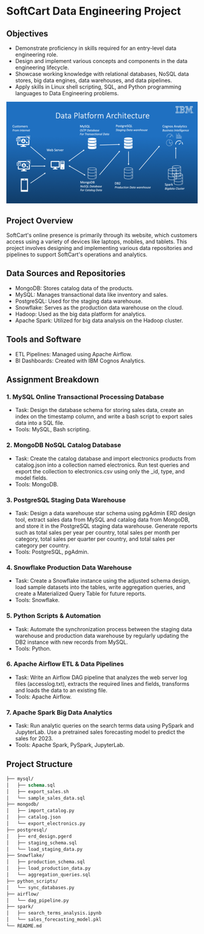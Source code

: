 # SoftCart Data Engineering Project
## Objectives
- Demonstrate proficiency in skills required for an entry-level data engineering role.
- Design and implement various concepts and components in the data engineering lifecycle.
- Showcase working knowledge with relational databases, NoSQL data stores, big data engines, data warehouses, and data pipelines.
- Apply skills in Linux shell scripting, SQL, and Python programming languages to Data Engineering problems.

![Data Platform Architecture](data-platform-architecture.png)

## Project Overview
SoftCart's online presence is primarily through its website, which customers access using a variety of devices like laptops, mobiles, and tablets. This project involves designing and implementing various data repositories and pipelines to support SoftCart's operations and analytics.

## Data Sources and Repositories
- MongoDB: Stores catalog data of the products.
- MySQL: Manages transactional data like inventory and sales.
- PostgreSQL: Used for the staging data warehouse.
- Snowflake: Serves as the production data warehouse on the cloud.
- Hadoop: Used as the big data platform for analytics.
- Apache Spark: Utilized for big data analysis on the Hadoop cluster.

## Tools and Software
- ETL Pipelines: Managed using Apache Airflow.
- BI Dashboards: Created with IBM Cognos Analytics.

## Assignment Breakdown
### 1. MySQL Online Transactional Processing Database
- Task: Design the database schema for storing sales data, create an index on the timestamp column, and write a bash script to export sales data into a SQL file.
- Tools: MySQL, Bash scripting.
### 2. MongoDB NoSQL Catalog Database
- Task: Create the catalog database and import electronics products from catalog.json into a collection named electronics. Run test queries and export the collection to electronics.csv using only the _id, type, and model fields.
- Tools: MongoDB.
### 3. PostgreSQL Staging Data Warehouse
- Task: Design a data warehouse star schema using pgAdmin ERD design tool, extract sales data from MySQL and catalog data from MongoDB, and store it in the PostgreSQL staging data warehouse. Generate reports such as total sales per year per country, total sales per month per category, total sales per quarter per country, and total sales per category per country.
- Tools: PostgreSQL, pgAdmin.
### 4. Snowflake Production Data Warehouse
- Task: Create a Snowflake instance using the adjusted schema design, load sample datasets into the tables, write aggregation queries, and create a Materialized Query Table for future reports.
- Tools: Snowflake.
### 5. Python Scripts & Automation
- Task: Automate the synchronization process between the staging data warehouse and production data warehouse by regularly updating the DB2 instance with new records from MySQL.
- Tools: Python.
### 6. Apache Airflow ETL & Data Pipelines
- Task: Write an Airflow DAG pipeline that analyzes the web server log files (accesslog.txt), extracts the required lines and fields, transforms and loads the data to an existing file.
- Tools: Apache Airflow.
### 7. Apache Spark Big Data Analytics
- Task: Run analytic queries on the search terms data using PySpark and JupyterLab. Use a pretrained sales forecasting model to predict the sales for 2023.
- Tools: Apache Spark, PySpark, JupyterLab.

## Project Structure
```graphql
├── mysql/
│   ├── schema.sql
│   ├── export_sales.sh
│   └── sample_sales_data.sql
├── mongodb/
│   ├── import_catalog.py
│   ├── catalog.json
│   └── export_electronics.py
├── postgresql/
│   ├── erd_design.pgerd
│   ├── staging_schema.sql
│   └── load_staging_data.py
├── Snowflake/
│   ├── production_schema.sql
│   ├── load_production_data.py
│   └── aggregation_queries.sql
├── python_scripts/
│   └── sync_databases.py
├── airflow/
│   └── dag_pipeline.py
├── spark/
│   ├── search_terms_analysis.ipynb
│   └── sales_forecasting_model.pkl
└── README.md
```
